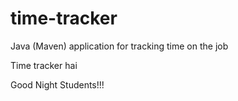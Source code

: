 # time-tracker
Java (Maven) application for tracking time on the job

Time tracker hai

Good Night Students!!!
